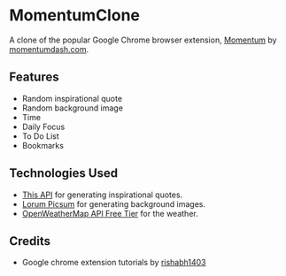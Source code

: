 # MomentumClone
A clone of the popular Google Chrome browser extension, [Momentum](https://chrome.google.com/webstore/detail/momentum/laookkfknpbbblfpciffpaejjkokdgca?hl=en) by [momentumdash.com](https://momentumdash.com/).

## Features
- Random inspirational quote
- Random background image
- Time
- Daily Focus
- To Do List
- Bookmarks

## Technologies Used
- [This API](https://type.fit/api/quotes) for generating inspirational quotes.
- [Lorum Picsum](https://picsum.photos/) for generating background images.
- [OpenWeatherMap API Free Tier](https://openweathermap.org/api) for the weather.

## Credits
- Google chrome extension tutorials by [rishabh1403](https://www.youtube.com/rishabh1403)
